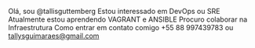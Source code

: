  Olá, sou @tallisguttemberg
 Estou interessado em DevOps ou SRE
 Atualmente estou aprendendo VAGRANT e ANSIBLE
 Procuro colaborar na Infraestrutura
 Como entrar em contato comigo +55 88 997439783 ou tallysguimaraes@gmail.com

<!---
tallisguttemberg/tallisguttemberg is a ✨ special ✨ repository because its `README.md` (this file) appears on your GitHub profile.
You can click the Preview link to take a look at your changes.
--->
